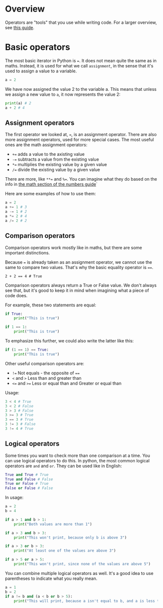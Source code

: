 # Overview

Operators are "tools" that you use while writing code. For a larger overview, see [this guide](https://www.tutorialspoint.com/python/python_basic_operators.htm).

# Basic operators

The most basic iterator in Python is `=`. It does not mean quite the same as in maths. Instead, it is used for what we call `assignment`, in the sense that it's used to assign a value to a variable.

```python
a = 2
```

We have now assigned the value 2 to the variable a. This means that unless we assign a new value to `a`, it now represents the value 2:

```python
print(a) # 2
a + 2 # 4
```

## Assignment operators

The first operator we looked at, `=`, is an assignment operator. There are also more assignment operators, used for more special cases. The most useful ones are the math assignment operators:

* `+=` adds a value to the axisting value
* `-=` subtracts a value from the existing value
* `*=` multiplies the existing value by a given value
* `/=` divide the existing value by a given value

There are more, like `**=` and `%=`. You can imagine what they do based on the info in [the math section of the numbers guide](numbers.md#math)`

Here are some examples of how to use them:

```python
a = 2
a += 1 # 3
a -= 1 # 2
a *= 2 # 4
a /= 2 # 2
```

## Comparison operators

Comparison operators work mostly like in maths, but there are some important distinctions.

Because `=` is already taken as an assignment operator, we cannot use the same to compare two values. That's why the basic equality operator is `==`.

```
2 + 2 == 4 # True
```

Comparison operators always return a True or False value. We don't always see that, but it's good to keep it in mind when imagining what a piece of code does.

For example, these two statements are equal:

```python
if True:
    print("This is true")

if 1 == 1:
    print("This is true")
```

To emphasize this further, we could also write the latter like this:

```python
if (1 == 1) == True:
    print("This is true")
```

Other useful comparison operators are:

* `!=` Not equals - the opposite of `==`
* `<` and `>` Less than and greater than
* `<=` and `>=` Less or equal than and Greater or equal than

Usage:

```python
3 < 4 # True
3 < 2 # False
3 > 3 # False
3 >= 3 # True
3 == 3 # True
3 != 3 # False
3 != 4 # True
```

## Logical operators

Some times you want to check more than one comparison at a time. You can use logical operators to do this. In python, the most common logical operators are `and` and `or`. They can be used like in English:

```python
True and True # True
True and False # False
True or False # True
False or False # False
```

In usage:

```python
a = 2
b = 4

if a > 1 and b > 1:
    print("Both values are more than 1")

if a > 3 and b > 3:
    print("This won't print, because only b is above 3")

if a > 3 or b > 3:
    print("At least one of the values are above 3")

if a > 5 or a > 5:
    print("This won't print, since none of the values are above 5")
```

You can combine multiple logical operators as well. It's a good idea to use parentheses to indicate what you really mean.

```python
a = 1
b = 2
if a != b and (a < b or b > 5):
    print("This will print, because a isn't equal to b, and a is less than b. The last check doesn't matter since it was that *or* the previous one")
```